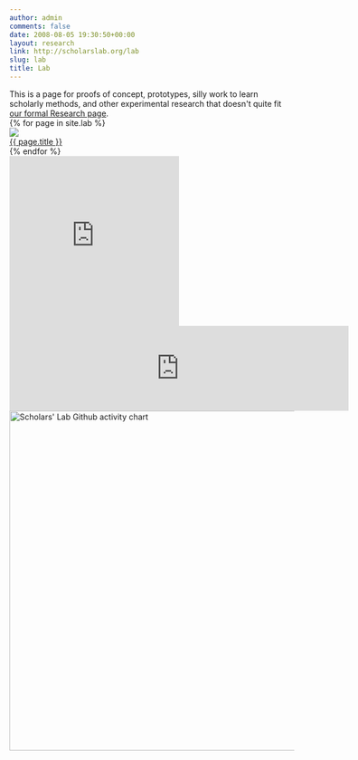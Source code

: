 ```yaml
---
author: admin
comments: false
date: 2008-08-05 19:30:50+00:00
layout: research
link: http://scholarslab.org/lab
slug: lab
title: Lab
---
```

<div class="research-intro">This is a page for proofs of concept, prototypes, silly work to learn scholarly methods, and other experimental research that doesn't quite fit <a href="{{ site.url }}/research">our formal Research page</a>.</div>

<div id="lab-grid">
{% for page in site.lab %}
<div class="project">
<a href="{{ site.url }}/lab/{{ page.slug }}">
<img src="{{ site.url }}/assets/images/example.png">
<div class="research-caption">
{{ page.title }}
</div>
</a>
</div>
{% endfor %}
</div>

<iframe allowtransparency="true" frameborder="0" scrolling="no" seamless="seamless" 
src="http://colmdoyle.github.io/gh-activity/gh-activity.html?user=scholarslab&type=user" width="300" height="300"></iframe>

<iframe width="600" src="https://ionicabizau.github.io/github-profile-languages/api.html?scholarslab" frameborder="0"></iframe>

<img src="http://ghchart.rshah.org/2016rshah" alt="Scholars' Lab Github activity chart" width="600"/>